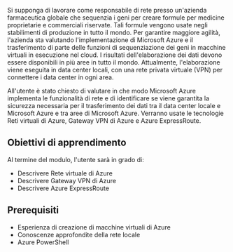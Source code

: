 Si supponga di lavorare come responsabile di rete presso un'azienda farmaceutica globale che sequenzia i geni per creare formule per medicine proprietarie e commerciali riservate. Tali formule vengono usate negli stabilimenti di produzione in tutto il mondo. Per garantire maggiore agilità, l'azienda sta valutando l'implementazione di Microsoft Azure e il trasferimento di parte delle funzioni di sequenziazione dei geni in macchine virtuali in esecuzione nel cloud. I risultati dell'elaborazione dei dati devono essere disponibili in più aree in tutto il mondo. Attualmente, l'elaborazione viene eseguita in data center locali, con una rete privata virtuale (VPN) per connettere i data center in ogni area.

All'utente è stato chiesto di valutare in che modo Microsoft Azure implementa le funzionalità di rete e di identificare se viene garantita la sicurezza necessaria per il trasferimento dei dati tra il data center locale e Microsoft Azure e tra aree di Microsoft Azure. Verranno usate le tecnologie Reti virtuali di Azure, Gateway VPN di Azure e Azure ExpressRoute.

## <a name="learning-objectives"></a>Obiettivi di apprendimento

Al termine del modulo, l'utente sarà in grado di:
- Descrivere Rete virtuale di Azure
- Descrivere Gateway VPN di Azure
- Descrivere Azure ExpressRoute

## <a name="prerequisites"></a>Prerequisiti

- Esperienza di creazione di macchine virtuali di Azure
- Conoscenze approfondite della rete locale
- Azure PowerShell
